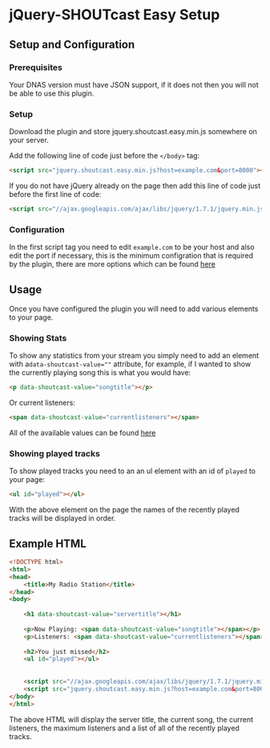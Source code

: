 # jQuery-SHOUTcast Easy Setup

## Setup and Configuration

### Prerequisites

Your DNAS version must have JSON support, if it does not then you will not be able to use this plugin.

### Setup

Download the plugin and store jquery.shoutcast.easy.min.js somewhere on your server.

Add the following line of code just before the `</body>` tag:

```html
<script src="jquery.shoutcast.easy.min.js?host=example.com&port=8000"></script>
```

If you do not have jQuery already on the page then add this line of code just before the first line of code:

```html
<script src="//ajax.googleapis.com/ajax/libs/jquery/1.7.1/jquery.min.js"></script>
```

### Configuration

In the first script tag you need to edit `example.com` to be your host and also edit the port if necessary, this is the minimum configration that is required by the plugin, there are more options which can be found [here](https://github.com/Wavestreaming/jquery-shoutcast#configuration)

## Usage

Once you have configured the plugin you will need to add various elements to your page.

### Showing Stats

To show any statistics from your stream you simply need to add an element with a`data-shoutcast-value=""` attribute, for example, if I wanted to show the currently playing song this is what you would have:

```html
<p data-shoutcast-value="songtitle"></p>
```

Or current listeners:

```html
<span data-shoutcast-value="currentlisteners"></span>
```

All of the available values can be found [here](https://github.com/Wavestreaming/jquery-shoutcast#shoutcast-stats)

### Showing played tracks

To show played tracks you need to an an ul element with an id of `played` to your page:

```html
<ul id="played"></ul>
```
With the above element on the page the names of the recently played tracks will be displayed in order.

## Example HTML

```html
<!DOCTYPE html>
<html>
<head>
	<title>My Radio Station</title>
</head>
<body>
	
	<h1 data-shoutcast-value="servertitle"></h1>
	
	<p>Now Playing: <span data-shoutcast-value="songtitle"></span></p>
	<p>Listeners: <span data-shoutcast-value="currentlisteners"></span>/<span data-shoutcast-value="maxlisteners"></span></p>
	
	<h2>You just missed</h2>
	<ul id="played"></ul>
	
	
	<script src="//ajax.googleapis.com/ajax/libs/jquery/1.7.1/jquery.min.js"></script>
	<script src="jquery.shoutcast.easy.min.js?host=example.com&port=8000"></script>
</body>
</html>

```

The above HTML will display the server title, the current song, the current listeners, the maximum listeners and a list of all of the recently played tracks.